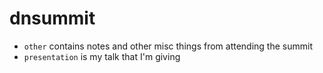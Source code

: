 # dnsummit

* `other` contains notes and other misc things from attending the summit
* `presentation` is my talk that I'm giving